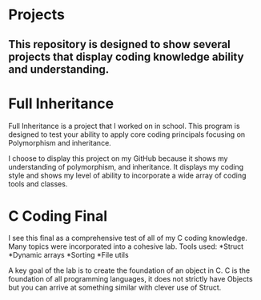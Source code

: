 # Projects
## This repository is designed to show several projects that display coding knowledge ability and understanding.
# **Full Inheritance**
Full Inheritance is a project that I worked on in school. This program is designed to test your ability to apply core coding principals focusing on Polymorphism and inheritance. 

I choose to display this project on my GitHub because it shows my understanding of polymorphism, and inheritance.
It displays my coding style and shows my level of ability to incorporate a wide array of coding tools and classes.

# **C Coding Final**

I see this final as a comprehensive test of all of my C coding knowledge. Many topics were incorporated into a cohesive lab.
Tools used:
*Struct
*Dynamic arrays
*Sorting
*File utils

A key goal of the lab is to create the foundation of an object in C. C is the foundation of all programming languages, it does not strictly
have Objects but you can arrive at something similar with clever use of Struct.
